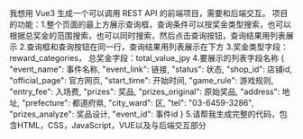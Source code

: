 我想用 Vue3 生成一个可以调用 REST API 的前端项目，需要和后端交互。
项目的功能：1.整个页面的最上方展示查询框，查询条件可以按奖金类型搜索，也可以根据总奖金的范围搜索，也可以同时搜索，然后点击查询按钮，查询结果用列表展示
2.查询框和查询按钮在同一行，查询结果用列表展示在下方
3.奖金类型字段：reward_categories， 总奖金字段：total_value_jpy
4.要展示的列表字段名称
{
  "event_name": 事件名称,
  "event_link": 链接,
  "status": 状态,
  "shop_id": 店铺id,
  "official_page": 官方网页,
  "start_time": 开始时间,
  "game_rule": 游戏规则,
  "entry_fee": 入场费,
  "prizes": 奖品,
  "prizes_original": 原始奖品,
  "address": 地址,
  "prefecture": 都道府県,
  "city_ward": 区,
  "tel": "03-6459-3286",
  "prizes_analyze": 奖品设计,
  "event_id": 事件id
}
5.请帮我生成完整的代码，包含HTML，CSS，JavaScript，VUE以及与后端交互部分  
